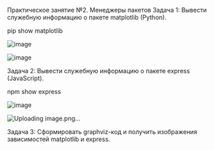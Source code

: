 Практическое занятие №2. Менеджеры пакетов
Задача 1: Вывести служебную информацию о пакете matplotlib (Python).

pip show matplotlib

![image](https://github.com/user-attachments/assets/0f351811-6e57-46fa-9322-1f835989806a)

![image](https://github.com/user-attachments/assets/7bf027c5-d892-4bee-ae4b-4d1429bd629f)

Задача 2: Вывести служебную информацию о пакете express (JavaScript).

npm show express

![image](https://github.com/user-attachments/assets/6a565678-b941-4ae3-b888-9bde51ddbe5f)

![Uploading image.png…]()

Задача 3: Сформировать graphviz-код и получить изображения зависимостей matplotlib и express.
